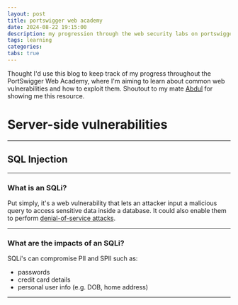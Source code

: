 ```yaml
---
layout: post
title: portswigger web academy
date: 2024-08-22 19:15:00
description: my progression through the web security labs on portswigger
tags: learning
categories: 
tabs: true
---
```


Thought I'd use this blog to keep track of my progress throughout the PortSwigger Web Academy, where I'm aiming to learn about common web vulnerabilities and how to exploit them. Shoutout to my mate <a href="https://www.linkedin.com/in/abdul-haadi-siddique-0b4455247/">Abdul</a> for showing me this resource.

# Server-side vulnerabilities
---
## SQL Injection
---
### What is an SQLi?

Put simply, it's a web vulnerability that lets an attacker input a malicious query to access sensitive data inside a database. It could also enable them to perform <a href="https://www.cloudflare.com/learning/ddos/glossary/denial-of-service/">denial-of-service attacks</a>.

---
### What are the impacts of an SQLi?

SQLi's can compromise PII and SPII such as:

- passwords
- credit card details
- personal user info (e.g. DOB, home address)

---